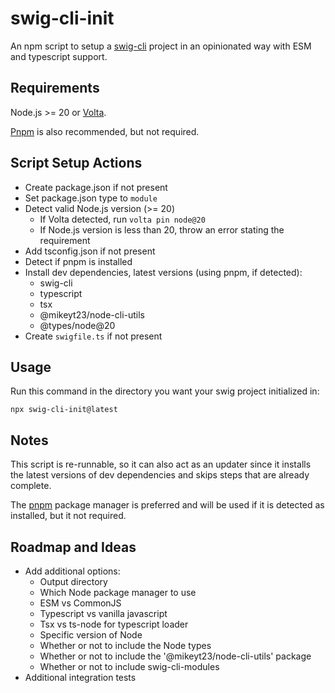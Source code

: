 # swig-cli-init

An npm script to setup a [swig-cli](https://github.com/mikey-t/swig) project in an opinionated way with ESM and typescript support.

## Requirements

Node.js >= 20 or [Volta](https://docs.volta.sh/guide/getting-started).

[Pnpm](https://pnpm.io/installation) is also recommended, but not required.

## Script Setup Actions

- Create package.json if not present
- Set package.json type to `module`
- Detect valid Node.js version (>= 20)
  - If Volta detected, run `volta pin node@20`
  - If Node.js version is less than 20, throw an error stating the requirement
- Add tsconfig.json if not present
- Detect if pnpm is installed
- Install dev dependencies, latest versions (using pnpm, if detected):
  - swig-cli
  - typescript
  - tsx
  - @mikeyt23/node-cli-utils
  - @types/node@20
- Create `swigfile.ts` if not present

## Usage

Run this command in the directory you want your swig project initialized in:

```
npx swig-cli-init@latest
```

## Notes

This script is re-runnable, so it can also act as an updater since it installs the latest versions of dev dependencies and skips steps that are already complete.

The [pnpm](https://pnpm.io/installation) package manager is preferred and will be used if it is detected as installed, but it not required.

## Roadmap and Ideas

- Add additional options:
  - Output directory
  - Which Node package manager to use
  - ESM vs CommonJS
  - Typescript vs vanilla javascript
  - Tsx vs ts-node for typescript loader
  - Specific version of Node
  - Whether or not to include the Node types
  - Whether or not to include the '@mikeyt23/node-cli-utils' package
  - Whether or not to include swig-cli-modules
- Additional integration tests
